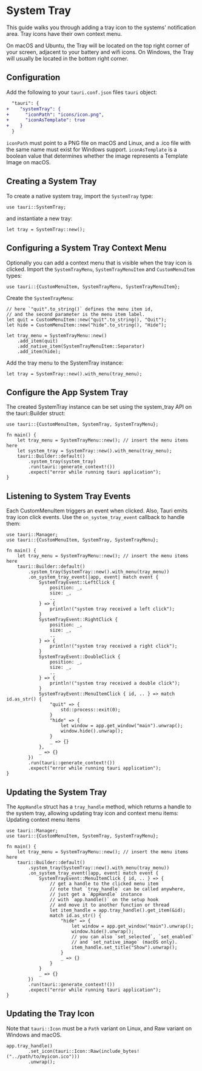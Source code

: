 # System Tray

This guide walks you through adding a tray icon to the systems'
notification area. Tray icons have their own context menu.

On macOS and Ubuntu, the Tray will be located on the top right corner
of your screen, adjacent to your battery and wifi icons. On Windows,
the Tray will usually be located in the bottom right corner.

## Configuration

Add the following to your `tauri.conf.json` files `tauri` object:

```diff
  "tauri": {
+    "systemTray": {
+      "iconPath": "icons/icon.png",
+      "iconAsTemplate": true
+    }
  }
```

`iconPath` must point to a PNG file on macOS and Linux, and a .ico
file with the same name must exist for Windows support.
`iconAsTemplate` is a boolean value that determines whether the image
represents a Template Image on macOS.

## Creating a System Tray

To create a native system tray, import the `SystemTray` type:

```rust,ignore
use tauri::SystemTray;
```

and instantiate a new tray:

```rust,ignore
let tray = SystemTray::new();
```

## Configuring a System Tray Context Menu

Optionally you can add a context menu that is visible when the tray
icon is clicked. Import the `SystemTrayMenu`, `SystemTrayMenuItem` and
`CustomMenuItem` types:

```rust,ignore
use tauri::{CustomMenuItem, SystemTrayMenu, SystemTrayMenuItem};
```

Create the `SystemTrayMenu`:

```rust,ignore
// here `"quit".to_string()` defines the menu item id,
// and the second parameter is the menu item label.
let quit = CustomMenuItem::new("quit".to_string(), "Quit");
let hide = CustomMenuItem::new("hide".to_string(), "Hide");

let tray_menu = SystemTrayMenu::new()
    .add_item(quit)
    .add_native_item(SystemTrayMenuItem::Separator)
    .add_item(hide);
```

Add the tray menu to the SystemTray instance:

```rust,ignore
let tray = SystemTray::new().with_menu(tray_menu);
```

## Configure the App System Tray

The created SystemTray instance can be set using the system_tray API
on the tauri::Builder struct:

```rust,ignore
use tauri::{CustomMenuItem, SystemTray, SystemTrayMenu};

fn main() {
    let tray_menu = SystemTrayMenu::new(); // insert the menu items here
    let system_tray = SystemTray::new().with_menu(tray_menu);
    tauri::Builder::default()
        .system_tray(system_tray)
        .run(tauri::generate_context!())
        .expect("error while running tauri application");
}
```

## Listening to System Tray Events

Each CustomMenuItem triggers an event when clicked. Also, Tauri emits
tray icon click events. Use the `on_system_tray_event` callback to
handle them:

```rust,ignore
use tauri::Manager;
use tauri::{CustomMenuItem, SystemTray, SystemTrayMenu};

fn main() {
    let tray_menu = SystemTrayMenu::new(); // insert the menu items here
    tauri::Builder::default()
        .system_tray(SystemTray::new().with_menu(tray_menu))
        .on_system_tray_event(|app, event| match event {
            SystemTrayEvent::LeftClick {
                position: _,
                size: _,
                ..
            } => {
                println!("system tray received a left click");
            }
            SystemTrayEvent::RightClick {
                position: _,
                size: _,
                ..
            } => {
                println!("system tray received a right click");
            }
            SystemTrayEvent::DoubleClick {
                position: _,
                size: _,
                ..
            } => {
                println!("system tray received a double click");
            }
            SystemTrayEvent::MenuItemClick { id, .. } => match id.as_str() {
                "quit" => {
                    std::process::exit(0);
                }
                "hide" => {
                    let window = app.get_window("main").unwrap();
                    window.hide().unwrap();
                }
                _ => {}
            },
            _ => {}
        })
        .run(tauri::generate_context!())
        .expect("error while running tauri application");
}
```

## Updating the System Tray

The `AppHandle` struct has a `tray_handle` method, which returns a
handle to the system tray, allowing updating tray icon and context
menu items: Updating context menu items

```rust,ignore
use tauri::Manager;
use tauri::{CustomMenuItem, SystemTray, SystemTrayMenu};

fn main() {
    let tray_menu = SystemTrayMenu::new(); // insert the menu items here
    tauri::Builder::default()
        .system_tray(SystemTray::new().with_menu(tray_menu))
        .on_system_tray_event(|app, event| match event {
            SystemTrayEvent::MenuItemClick { id, .. } => {
                // get a handle to the clicked menu item
                // note that `tray_handle` can be called anywhere,
                // just get a `AppHandle` instance
                // with `app.handle()` on the setup hook
                // and move it to another function or thread
                let item_handle = app.tray_handle().get_item(&id);
                match id.as_str() {
                    "hide" => {
                        let window = app.get_window("main").unwrap();
                        window.hide().unwrap();
                        // you can also `set_selected`, `set_enabled`
                        // and `set_native_image` (macOS only).
                        item_handle.set_title("Show").unwrap();
                    }
                    _ => {}
                }
            }
            _ => {}
        })
        .run(tauri::generate_context!())
        .expect("error while running tauri application");
}
```

## Updating the Tray Icon

Note that `tauri::Icon` must be a `Path` variant on Linux, and Raw
variant on Windows and macOS.

```rust,ignore
app.tray_handle()
        .set_icon(tauri::Icon::Raw(include_bytes!("../path/to/myicon.ico")))
        .unwrap();
```
